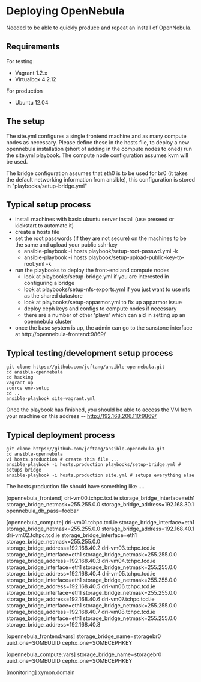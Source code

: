 # Deploying OpenNebula

Needed to be able to quickly produce and repeat an install of OpenNebula.

## Requirements

For testing

* Vagrant 1.2.x
* Virtualbox 4.2.12

For production

* Ubuntu 12.04

## The setup

The site.yml configures a single frontend machine and as many compute
nodes as necessary. Please define these in the hosts file, to deploy
a new opennebula installation (short of adding in the compute nodes to
oned) run the site.yml playbook. The compute node configuration assumes
kvm will be used.

The bridge configuration assumes that eth0 is to be used for br0 (it takes
the default networking information from ansible), this configuration is
stored in "playbooks/setup-bridge.yml"

## Typical setup process

* install machines with basic ubuntu server install (use preseed or kickstart to automate it)
* create a hosts file
* set the root passwords (if they are not secure) on the machines to be the same and upload your public ssh-key
  - ansible-playbook -i hosts playbook/setup-root-passwd.yml -k
  - ansible-playbook -i hosts playbook/setup-upload-public-key-to-root.yml -k
* run the playbooks to deploy the front-end and compute nodes
  - look at playbooks/setup-bridge.yml if you are interested in configuring a bridge
  - look at playbooks/setup-nfs-exports.yml if you just want to use nfs as the shared datastore
  - look at playbooks/setup-apparmor.yml to fix up apparmor issue
  - deploy ceph keys and configs to compute nodes if necessary
  - there are a number of other 'plays' which can aid in setting up an opennebula cluster
* once the base system is up, the admin can go to the sunstone interface at http://opennebula-frontend:9869/

## Typical testing/development setup process

    git clone https://github.com/jcftang/ansible-opennebula.git
    cd ansible-opennebula
    cd hacking
    vagrant up
    source env-setup
    cd ..
    ansible-playbook site-vagrant.yml

Once the playbook has finished, you should be able to access the VM from
your machine on this address -- http://192.168.206.110:9869/

## Typical deployment process

    git clone https://github.com/jcftang/ansible-opennebula.git
    cd ansible-opennebula
    vi hosts.production # create this file ...
    ansible-playbook -i hosts.production playbooks/setup-bridge.yml # setups bridge
    ansible-playbook -i hosts.production site.yml # setups everything else

The hosts.production file should have something like ....

  [opennebula_frontend]
  dri-vm00.tchpc.tcd.ie storage_bridge_interface=eth1 storage_bridge_netmask=255.255.0.0 storage_bridge_address=192.168.30.1 opennebula_db_pass=foobar

  [opennebula_compute]
  dri-vm01.tchpc.tcd.ie storage_bridge_interface=eth1 storage_bridge_netmask=255.255.0.0 storage_bridge_address=192.168.40.1
  dri-vm02.tchpc.tcd.ie storage_bridge_interface=eth1 storage_bridge_netmask=255.255.0.0 storage_bridge_address=192.168.40.2
  dri-vm03.tchpc.tcd.ie storage_bridge_interface=eth1 storage_bridge_netmask=255.255.0.0 storage_bridge_address=192.168.40.3
  dri-vm04.tchpc.tcd.ie storage_bridge_interface=eth1 storage_bridge_netmask=255.255.0.0 storage_bridge_address=192.168.40.4
  dri-vm05.tchpc.tcd.ie storage_bridge_interface=eth1 storage_bridge_netmask=255.255.0.0 storage_bridge_address=192.168.40.5
  dri-vm06.tchpc.tcd.ie storage_bridge_interface=eth1 storage_bridge_netmask=255.255.0.0 storage_bridge_address=192.168.40.6
  dri-vm07.tchpc.tcd.ie storage_bridge_interface=eth1 storage_bridge_netmask=255.255.0.0 storage_bridge_address=192.168.40.7
  dri-vm08.tchpc.tcd.ie storage_bridge_interface=eth1 storage_bridge_netmask=255.255.0.0 storage_bridge_address=192.168.40.8

  [opennebula_frontend:vars]
  storage_bridge_name=storagebr0
  uuid_one=SOMEUUID
  cephx_one=SOMECEPHKEY

  [opennebula_compute:vars]
  storage_bridge_name=storagebr0
  uuid_one=SOMEUUID
  cephx_one=SOMECEPHKEY

  [monitoring]
  xymon.domain
